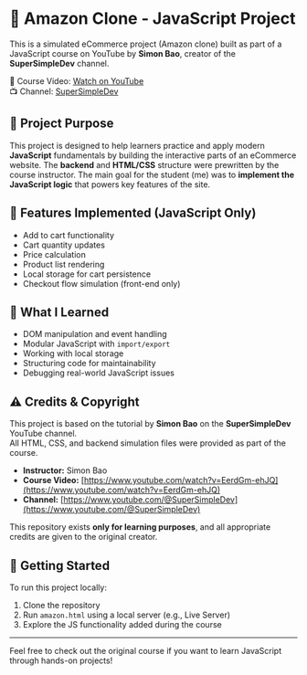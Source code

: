 # 🛒 Amazon Clone - JavaScript Project

This is a simulated eCommerce project (Amazon clone) built as part of a JavaScript course on YouTube by **Simon Bao**, creator of the **SuperSimpleDev** channel.

🔗 Course Video: [Watch on YouTube](https://www.youtube.com/watch?v=EerdGm-ehJQ)  
📺 Channel: [SuperSimpleDev](https://www.youtube.com/@SuperSimpleDev)

## 📌 Project Purpose

This project is designed to help learners practice and apply modern **JavaScript** fundamentals by building the interactive parts of an eCommerce website. The **backend** and **HTML/CSS** structure were prewritten by the course instructor. The main goal for the student (me) was to **implement the JavaScript logic** that powers key features of the site.

## 🧩 Features Implemented (JavaScript Only)

- Add to cart functionality
- Cart quantity updates
- Price calculation
- Product list rendering
- Local storage for cart persistence
- Checkout flow simulation (front-end only)

## 🧠 What I Learned

- DOM manipulation and event handling
- Modular JavaScript with `import/export`
- Working with local storage
- Structuring code for maintainability
- Debugging real-world JavaScript issues

## ⚠️ Credits & Copyright

This project is based on the tutorial by **Simon Bao** on the **SuperSimpleDev** YouTube channel.  
All HTML, CSS, and backend simulation files were provided as part of the course.

- **Instructor:** Simon Bao  
- **Course Video:** [https://www.youtube.com/watch?v=EerdGm-ehJQ](https://www.youtube.com/watch?v=EerdGm-ehJQ)  
- **Channel:** [https://www.youtube.com/@SuperSimpleDev](https://www.youtube.com/@SuperSimpleDev)

This repository exists **only for learning purposes**, and all appropriate credits are given to the original creator.

## 🚀 Getting Started

To run this project locally:

1. Clone the repository
2. Run `amazon.html` using a local server (e.g., Live Server)
3. Explore the JS functionality added during the course

---

Feel free to check out the original course if you want to learn JavaScript through hands-on projects!
